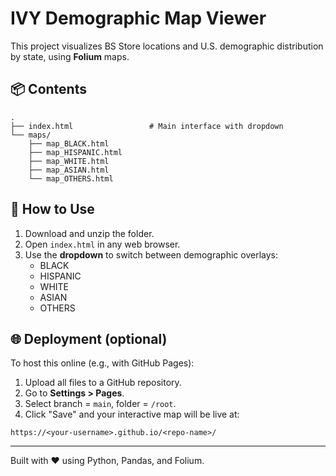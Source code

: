 # IVY Demographic Map Viewer

This project visualizes BS Store locations and U.S. demographic distribution by state, using **Folium** maps.

## 📦 Contents

```
.
├── index.html                 # Main interface with dropdown
└── maps/
    ├── map_BLACK.html
    ├── map_HISPANIC.html
    ├── map_WHITE.html
    ├── map_ASIAN.html
    └── map_OTHERS.html
```

## 🧭 How to Use

1. Download and unzip the folder.
2. Open `index.html` in any web browser.
3. Use the **dropdown** to switch between demographic overlays:
   - BLACK
   - HISPANIC
   - WHITE
   - ASIAN
   - OTHERS

## 🌐 Deployment (optional)

To host this online (e.g., with GitHub Pages):

1. Upload all files to a GitHub repository.
2. Go to **Settings > Pages**.
3. Select branch = `main`, folder = `/root`.
4. Click "Save" and your interactive map will be live at:

```
https://<your-username>.github.io/<repo-name>/
```

---

Built with ❤️ using Python, Pandas, and Folium.
